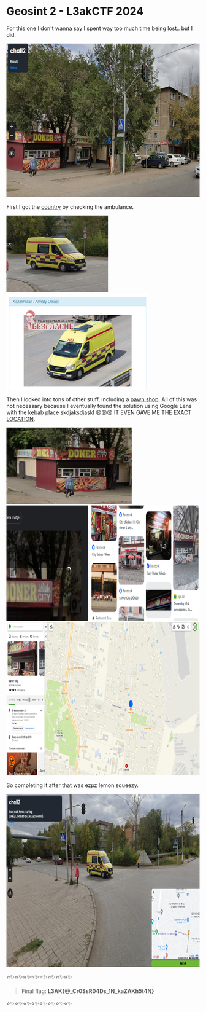 # Geosint 2 - L3akCTF 2024

For this one I don't wanna say I spent way too much time being lost.. but I did.

<img src="media/geochall2_begin.png" alt="initial image" height="400">

First I got the [country](https://platesmania.com/kz/nomer24351365?&lang=es?&lang=en) by checking the ambulance.

<img src="media/geochall2_ambulance.png" alt="ambulance" height="200"><img src="media/geochall2_amburesults.png" alt="ambulance results"  height="250">

Then I looked into tons of other stuff, including a [pawn shop](http://lombard-astanalyk.kz/). All of this was not necessary because I eventually found the solution using Google Lens with the kebab place skdjaksdjaskl :weary::weary::weary: IT EVEN GAVE ME THE [EXACT LOCATION](https://2gis.kz/karaganda/gallery/firm/70000001029160469).

<img src="media/geochall2_key.png" alt="kebab saviour" height="200"><img src="media/geochall2_googlelens.png" alt="google lens search" height="300"><img src="media/geochall2_map.png" alt="map to the place" height="400">


So completing it after that was ezpz lemon squeezy.

<img src="media/geochall2_solution.png" alt="solution image" height="450"> 

:star::sparkles::star::sparkles::star::sparkles::star::sparkles::star::sparkles::star::sparkles::star::sparkles::star::sparkles:

> Final flag: **L3AK{@\_Cr0SsR04Ds\_1N\_kaZAKh5t4N}**

:star::sparkles::star::sparkles::star::sparkles::star::sparkles::star::sparkles::star::sparkles::star::sparkles::star::sparkles: